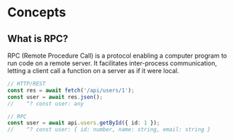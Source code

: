 # Concepts

## What is RPC?

RPC (Remote Procedure Call) is a protocol enabling a computer program to run code on a remote server. It facilitates inter-process communication, letting a client call a function on a server as if it were local.

```ts
// HTTP/REST
const res = await fetch('/api/users/1');
const user = await res.json();
//    ^? const user: any

// RPC
const user = await api.users.getById({ id: 1 });
//    ^? const user: { id: number, name: string, email: string }
```
